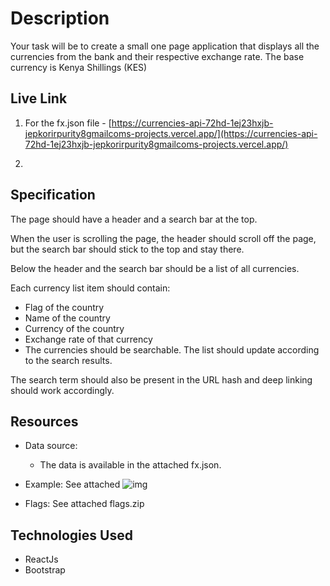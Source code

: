 # Description

Your task will be to create a small one page application that displays all the currencies from the bank and their respective exchange rate. The base currency is Kenya Shillings (KES)

## Live Link

1. For the fx.json file - [https://currencies-api-72hd-1ej23hxjb-jepkorirpurity8gmailcoms-projects.vercel.app/](https://currencies-api-72hd-1ej23hxjb-jepkorirpurity8gmailcoms-projects.vercel.app/)

2. 


## Specification

The page should have a header and a search bar at the top.

When the user is scrolling the page, the header should scroll off the page, but the search bar should stick to the top and stay there.

Below the header and the search bar should be a list of all currencies.

Each currency list item should contain:

 - Flag of the country
 - Name of the country
 - Currency of the country 
 - Exchange rate of that currency
 - The currencies should be searchable. The list should update according to the search results.

The search term should also be present in the URL hash and deep linking should work accordingly.

## Resources

 - Data source: 
   - The data is available in the attached fx.json.
 - Example: See attached ![img](https://github.com/user-attachments/assets/c602e5ac-b557-40dc-b74d-40574754c3a0)

 - Flags: See attached flags.zip

## Technologies Used

- ReactJs
- Bootstrap


